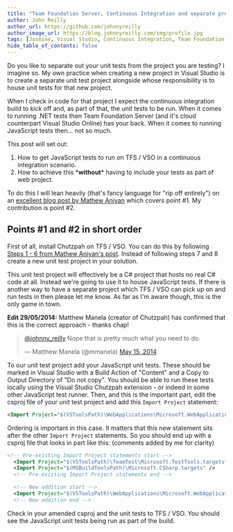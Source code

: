 ```yaml
---
title: "Team Foundation Server, Continuous Integration and separate projects for JavaScript unit tests"
author: John Reilly
author_url: https://github.com/johnnyreilly
author_image_url: https://blog.johnnyreilly.com/img/profile.jpg
tags: [Jasmine, Visual Studio, Continuous Integration, Team Foundation Server, Chutzpah]
hide_table_of_contents: false
---
```

Do you like to separate out your unit tests from the project you are testing? I imagine so. My own practice when creating a new project in Visual Studio is to create a separate unit test project alongside whose responsibility is to house unit tests for that new project.

 When I check in code for that project I expect the continuous integration build to kick off and, as part of that, the unit tests to be run. When it comes to running .NET tests then Team Foundation Server (and it's cloud counterpart Visual Studio Online) has your back. When it comes to running JavaScript tests then... not so much.

This post will set out:

1. How to get JavaScript tests to run on TFS / VSO in a continuous integration scenario.
2. How to achieve this \***without**\* having to include your tests as part of web project.

<!-- -->

To do this I will lean heavily (that's fancy language for "rip off entirely") on an [excellent blog post by Mathew Aniyan](<http://blogs.msdn.com/b/visualstudioalm/archive/2012/07/09/javascript-unit-tests-on-team-foundation-service-with-chutzpah.aspx>) which covers point #1. My contribution is point #2.

## Points #1 and #2 in short order

First of all, install Chutzpah on TFS / VSO. You can do this by following [Steps 1 - 6 from Mathew Aniyan's post](<http://blogs.msdn.com/b/visualstudioalm/archive/2012/07/09/javascript-unit-tests-on-team-foundation-service-with-chutzpah.aspx>). Instead of following steps 7 and 8 create a new unit test project in your solution.

<aside>This unit test project will effectively be a C# project that hosts no real C# code at all. Instead we're going to use it to house JavaScript tests. If there is another way to have a separate project which TFS / VSO can pick up on and run tests in then please let me know. As far as I'm aware though, this is the only game in town.</aside>

**Edit 29/05/2014:** Matthew Manela (creator of Chutzpah) has confirmed that this is the correct approach - thanks chap!

> [@johnny\_reilly](<https://twitter.com/johnny_reilly>) Nope that is pretty much what you need to do.
> 
> — Matthew Manela (@mmanela) [May 15, 2014](<https://twitter.com/mmanela/statuses/466962743400996864>)

<script async="" src="//platform.twitter.com/widgets.js" charSet="utf-8"></script>

To our unit test project add your JavaScript unit tests. These should be marked in Visual Studio with a Build Action of "Content" and a Copy to Output Directory of "Do not copy". You should be able to run these tests locally using the Visual Studio Chutzpah extension - or indeed in some other JavaScript test runner. Then, and this is the important part, edit the csproj file of your unit test project and add this `Import Project` statement:

```xml
<Import Project="$(VSToolsPath)\WebApplications\Microsoft.WebApplication.targets" Condition="'$(VSToolsPath)' != ''" />
```

Ordering is important in this case. It matters that this new statement sits after the other `Import Project` statements. So you should end up with a csproj file that looks in part like this: (comments added by me for clarity)

```xml
<!-- Pre-existing Import Project statements start -->
  <Import Project="$(VSToolsPath)\TeamTest\Microsoft.TestTools.targets" Condition="Exists('$(VSToolsPath)\TeamTest\Microsoft.TestTools.targets')" />
  <Import Project="$(MSBuildToolsPath)\Microsoft.CSharp.targets" />
  <!-- Pre-existing Import Project statements end -->

  <!-- New addition start -->
  <Import Project="$(VSToolsPath)\WebApplications\Microsoft.WebApplication.targets" Condition="'$(VSToolsPath)' != ''" />
  <!-- New addition end -->
```

Check in your amended csproj and the unit tests to TFS / VSO. You should see the JavaScript unit tests being run as part of the build.


